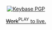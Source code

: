 <!--
**gerrysetiawan/gerrysetiawan** is a ✨ _special_ ✨ repository because its `README.md` (this file) appears on your GitHub profile.

Here are some ideas to get you started:

- 🔭 I’m currently working on ...
- 🌱 I’m currently learning ...
- 👯 I’m looking to collaborate on ...
- 🤔 I’m looking for help with ...
- 💬 Ask me about ...
- 📫 How to reach me: ...
- 😄 Pronouns: ...
- ⚡ Fun fact: ...
-->

<p align="center"> 
<a href="https://keybase.io/gerrysetiawan">
<img alt="Keybase PGP" src="https://img.shields.io/keybase/pgp/gerrysetiawan?style=plastic">
</p>
<p align="center">
<s>Work</s><sup>PLAY</sup> to live.
</p>
